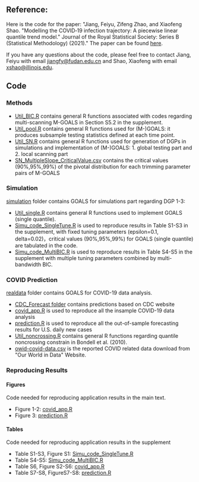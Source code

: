 ## Reference: 
Here is the code for the paper: "Jiang, Feiyu, Zifeng Zhao, and Xiaofeng Shao. "Modelling the COVID‐19 infection trajectory: A piecewise linear quantile trend model." Journal of the Royal Statistical Society: Series B (Statistical Methodology) (2021)." The paper can be found [here](https://rss.org.uk/RSS/media/File-library/Events/Discussion%20meetings/Jiang-et-al-_JRSSB_discussion-paper_16-Jul-21.pdf).

If you have any questions about the code, please feel free to contact Jiang, Feiyu with email jiangfy@fudan.edu.cn and Shao, Xiaofeng with email xshao@illinois.edu.

## Code

### Methods

- [Util_BIC.R](methods/Util_BIC.R)          contains general R functions associated with codes regarding multi-scanning M-GOALS in Section S5.2 in the supplement.
- [Util_pool.R](methods/Util_pool.R)         contains general R functions used for (M-)GOALS: it produces subsample testing statistics defined at each time point. 
- [Util_SN.R](methods/Util_SN.R)           contains general R functions used for generation of DGPs in simulations and implementation of (M-)GOALS: 1. global testing part and 2. local scanning part
- [SN_MultipleSlope_CriticalValue.csv](SN_MultipleSlope_CriticalValue.csv)           contains the critical values (90%,95%,99%) of the pivotal distribution for each trimming parameter pairs of M-GOALS

### Simulation
[simulation](simulation) folder contains GOALS for simulations part regarding DGP 1-3:
- [Util_single.R](simulation/Util_single.R)                        contains general R functions used to implement GOALS (single quantile). 
- [Simu_code_SingleTune.R](simulation/Simu_code_SingleTune.R)     is used to reproduce results in Table S1-S3 in the supplement, with fixed tuning parameters (epsilon=0.1, delta=0.02)，critical values (90%,95%,99%) for GOALS (single quantile) are tabulated in the code.
- [Simu_code_MultiBIC.R](simulation/Simu_code_MultiBIC.R)       is used to reproduce results in Table S4-S5 in the supplement with multiple tuning parameters combined by multi-bandwidth BIC.

### COVID Prediction
[realdata](realdata) folder contains GOALS for COVID-19 data analysis.
- [CDC_Forecast folder](CDC_Forecast)           contains predictions based on CDC website
- [covid_app.R](realdata/covid_app.R)                   is used to reproduce all the insample COVID-19 data analysis 
- [prediction.R](realdata/prediction.R)                  is used to reproduce all the out-of-sample forecasting results for U.S. daily new cases
- [Util_noncrossing.R](realdata/Util_noncrossing.R)	contains general R functions regarding quantile noncrossing constrain in Bondell et al. (2010).
- [owid-covid-data.csv](realdata/owid-covid-data.csv)           is the reported COVID related data download from "Our World in Data" Website.

### Reproducing Results

#### Figures
Code needed for reproducing application results in the main text.

- Figure 1-2:    [covid_app.R](realdata/covid_app.R)
- Figure 3:      [prediction.R](realdata/prediction.R)

#### Tables
Code needed for reproducing application results in the supplement

- Table S1-S3, Figure S1:     [Simu_code_SingleTune.R](simulation/Simu_code_SingleTune.R)
- Table S4-S5:                [Simu_code_MultiBIC.R](simulation/Simu_code_MultiBIC.R) 
- Table S6, Figure S2-S6:     [covid_app.R](realdata/covid_app.R)
- Table S7-S8, FigureS7-S8:   [prediction.R](realdata/prediction.R)
